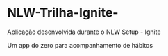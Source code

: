 # NLW-Trilha-Ignite-
Aplicação desenvolvida durante o NLW Setup - Ignite

Um app do zero para acompanhamento de hábitos
